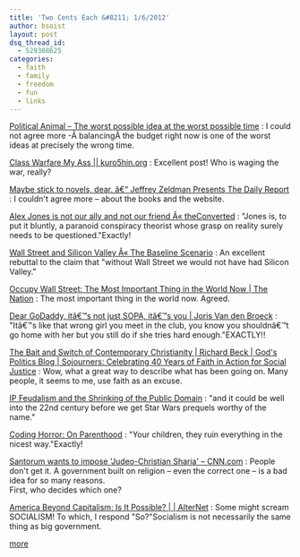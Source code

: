 ```yaml
---
title: 'Two Cents Each &#8211; 1/6/2012'
author: bsoist
layout: post
dsq_thread_id:
  - 529308625
categories:
  - faith
  - family
  - freedom
  - fun
  - links
---
```

[Political Animal &#8211; The worst possible idea at the worst possible time][1]
:   I could not agree more -Â balancingÂ the budget right now is one of the worst ideas at precisely the wrong time.

[Class Warfare My Ass || kuro5hin.org][2]
:   Excellent post! Who is waging the war, really?

[Maybe stick to novels, dear. â€“ Jeffrey Zeldman Presents The Daily Report][3]
:   I couldn't agree more &#8211; about the books and the website.

[Alex Jones is not our ally and not our friend Â« theConverted][4]
:   &#34;Jones is, to put it bluntly, a paranoid conspiracy theorist whose grasp on reality surely needs to be questioned.&#34;Exactly!

[Wall Street and Silicon Valley Â« The Baseline Scenario][5]
:   An excellent rebuttal to the claim that &#34;without Wall Street we would not have had Silicon Valley.&#34;

[Occupy Wall Street: The Most Important Thing in the World Now | The Nation][6]
:   The most important thing in the world now. Agreed.

[Dear GoDaddy, itâ€™s not just SOPA, itâ€™s you | Joris Van den Broeck][7]
:   &#34;Itâ€™s like that wrong girl you meet in the club, you know you shouldnâ€™t go home with her but you still do if she tries hard enough.&#34;EXACTLY!!

[The Bait and Switch of Contemporary Christianity | Richard Beck | God's Politics Blog | Sojourners: Celebrating 40 Years of Faith in Action for Social Justice][8]
:   Wow, what a great way to describe what has been going on. Many people, it seems to me, use faith as an excuse.

[IP Feudalism and the Shrinking of the Public Domain][9]
:   &#34;and it could be well into the 22nd century before we get Star Wars prequels worthy of the name.&#34;

[Coding Horror: On Parenthood][10]
:   &#34;Your children, they ruin everything in the nicest way.&#34;Exactly!

[Santorum wants to impose 'Judeo-Christian Sharia' &#8211; CNN.com][11]
:   People don't get it. A government built on religion &#8211; even the correct one &#8211; is a bad idea for so many reasons.  
    First, who decides which one?

[America Beyond Capitalism: Is It Possible? | | AlterNet][12]
:   Some might scream SOCIALISM! To which, I respond &#34;So?&#34;Socialism is not necessarily the same thing as big government.

[more][13]

 [1]: http://www.washingtonmonthly.com/political-animal/2011_09/the_worst_possible_idea_at_the031986.php
 [2]: http://www.kuro5hin.org/story/2011/9/28/193315/459
 [3]: http://www.zeldman.com/2011/10/02/maybe-stick-to-novels-dear/
 [4]: http://theconverted.wordpress.com/2009/04/26/alex-jones-is-not-our-ally-and-not-our-friend/
 [5]: http://baselinescenario.com/2011/10/09/wall-street-and-silicon-valley/
 [6]: http://www.thenation.com/article/163844/occupy-wall-street-most-important-thing-world-now
 [7]: http://www.jvandenbroeck.com/2011/12/dear-godaddy-its-not-just-sopa-its-you/
 [8]: http://www.sojo.net/blogs/2011/12/27/bait-and-switch-contemporary-christianity
 [9]: http://feedproxy.google.com/~r/marginalrevolution/hCQh/~3/MK0rDWuCEqQ/the-tragedy-of-the-anti-commons.html
 [10]: http://www.codinghorror.com/blog/2011/10/on-parenthood.html
 [11]: http://www.cnn.com/2012/01/05/opinion/obeidallah-santorum-sharia/index.html
 [12]: http://www.alternet.org/story/153646/america_beyond_capitalism%3A_is_it_possible?page=entire
 [13]: http://delicious.com/bsoist/o
